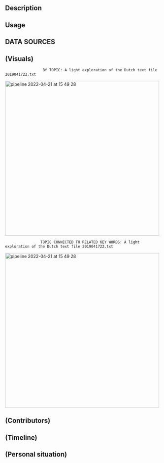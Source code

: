 ## Description ##

## Usage ##

## DATA SOURCES ##

## (Visuals) ##

                     BY TOPIC: A light exploration of the Dutch text file 2019041722.txt
<img width="500" alt="pipeline 2022-04-21 at 15 49 28" src="https://github.com/anikaarevalo/KPMG_NLP_project/blob/7fd56b7cb95950aa7bbf897477bac7a1c1f6bbed/assets/IDM.jpg">





                    TOPIC CONNECTED TO RELATED KEY WORDS: A light exploration of the Dutch text file 2019041722.txt
<img width="500" alt="pipeline 2022-04-21 at 15 49 28" src="https://github.com/anikaarevalo/KPMG_NLP_project/blob/7fd56b7cb95950aa7bbf897477bac7a1c1f6bbed/assets/top30.jpg">

## (Contributors) ##

## (Timeline) ##

## (Personal situation) ##
